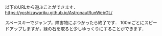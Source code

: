 以下のURLから遊ぶことができます．
https://yoshizawariku.github.io/AstronautRunWebGL/

スペースキーでジャンプ，障害物にぶつかったら終了です．
100mごとにスピードアップしますが，緑の石を取ると少しゆっくりにすることができます．
